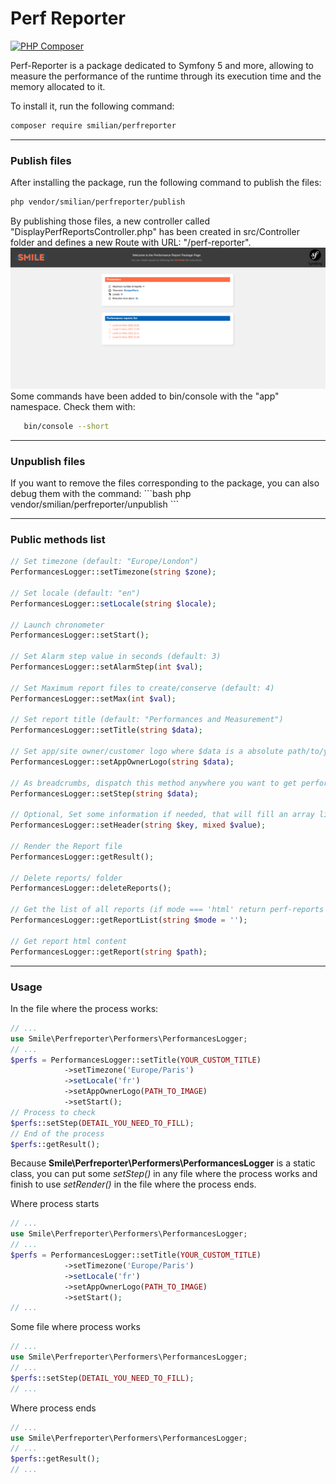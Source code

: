 # Perf Reporter
[![PHP Composer](https://github.com/Fred-QS/Perf-Reporter/actions/workflows/php.yml/badge.svg)](https://github.com/Fred-QS/Perf-Reporter/actions/workflows/php.yml)

Perf-Reporter is a package dedicated to Symfony 5 and more, allowing to measure the performance of the runtime through its execution time and the memory allocated to it.

To install it, run the following command:
```bash
composer require smilian/perfreporter
```
<hr>
<h3>Publish files</h3>

After installing the package, run the following command to publish the files:
```bash
php vendor/smilian/perfreporter/publish
```

By publishing those files, a new controller called "DisplayPerfReportsController.php" has been created in src/Controller folder and defines a new Route with URL: "/perf-reporter".
<img src="https://github.com/Fred-QS/Perf-Reporter/blob/main/public/img/screenshot1.png" alt="screenshot1">
Some commands have been added to bin/console with the "app" namespace.
Check them with:
```bash
   bin/console --short
```
<hr>
<h3>Unpublish files</h3>
If you want to remove the files corresponding to the package, you can also debug them with the command:
```bash
php vendor/smilian/perfreporter/unpublish
```
<hr>
<h3>Public methods list</h3>

```php
// Set timezone (default: "Europe/London")
PerformancesLogger::setTimezone(string $zone);

// Set locale (default: "en")
PerformancesLogger::setLocale(string $locale);

// Launch chronometer
PerformancesLogger::setStart();

// Set Alarm step value in seconds (default: 3)
PerformancesLogger::setAlarmStep(int $val);

// Set Maximum report files to create/conserve (default: 4)
PerformancesLogger::setMax(int $val);

// Set report title (default: "Performances and Measurement")
PerformancesLogger::setTitle(string $data);

// Set app/site owner/customer logo where $data is a absolute path/to/your/image
PerformancesLogger::setAppOwnerLogo(string $data);

// As breadcrumbs, dispatch this method anywhere you want to get performances
PerformancesLogger::setStep(string $data);

// Optional, Set some information if needed, that will fill an array like self::$header[$key] = $value;
PerformancesLogger::setHeader(string $key, mixed $value);

// Render the Report file
PerformancesLogger::getResult();

// Delete reports/ folder
PerformancesLogger::deleteReports();

// Get the list of all reports (if mode === 'html' return perf-reports template, but if mode === '' as default, will return reports list)
PerformancesLogger::getReportList(string $mode = '');

// Get report html content
PerformancesLogger::getReport(string $path);
```
<hr>
<h3>Usage</h3>

In the file where the process works:
```php
// ...
use Smile\Perfreporter\Performers\PerformancesLogger;
// ...
$perfs = PerformancesLogger::setTitle(YOUR_CUSTOM_TITLE)
            ->setTimezone('Europe/Paris')
            ->setLocale('fr')
            ->setAppOwnerLogo(PATH_TO_IMAGE)
            ->setStart();
// Process to check
$perfs::setStep(DETAIL_YOU_NEED_TO_FILL);
// End of the process
$perfs::getResult();
```

Because <b>Smile\Perfreporter\Performers\PerformancesLogger</b> is a static class, you can put some <i>setStep()</i> in any file where the process works and finish to use <i>setRender()</i> in the file where the process ends.

Where process starts
```php
// ...
use Smile\Perfreporter\Performers\PerformancesLogger;
// ...
$perfs = PerformancesLogger::setTitle(YOUR_CUSTOM_TITLE)
            ->setTimezone('Europe/Paris')
            ->setLocale('fr')
            ->setAppOwnerLogo(PATH_TO_IMAGE)
            ->setStart();
// ...
```
Some file where process works
```php
// ...
use Smile\Perfreporter\Performers\PerformancesLogger;
// ...
$perfs::setStep(DETAIL_YOU_NEED_TO_FILL);
// ...
```

Where process ends
```php
// ...
use Smile\Perfreporter\Performers\PerformancesLogger;
// ...
$perfs::getResult();
// ...
```